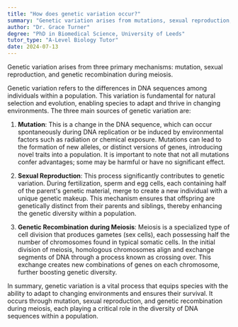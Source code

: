 ```yaml
---
title: "How does genetic variation occur?"
summary: "Genetic variation arises from mutations, sexual reproduction, and genetic recombination during meiosis, contributing to diversity in genetic traits within populations."
author: "Dr. Grace Turner"
degree: "PhD in Biomedical Science, University of Leeds"
tutor_type: "A-Level Biology Tutor"
date: 2024-07-13
---
```


Genetic variation arises from three primary mechanisms: mutation, sexual reproduction, and genetic recombination during meiosis.

Genetic variation refers to the differences in DNA sequences among individuals within a population. This variation is fundamental for natural selection and evolution, enabling species to adapt and thrive in changing environments. The three main sources of genetic variation are:

1. **Mutation**: This is a change in the DNA sequence, which can occur spontaneously during DNA replication or be induced by environmental factors such as radiation or chemical exposure. Mutations can lead to the formation of new alleles, or distinct versions of genes, introducing novel traits into a population. It is important to note that not all mutations confer advantages; some may be harmful or have no significant effect.

2. **Sexual Reproduction**: This process significantly contributes to genetic variation. During fertilization, sperm and egg cells, each containing half of the parent's genetic material, merge to create a new individual with a unique genetic makeup. This mechanism ensures that offspring are genetically distinct from their parents and siblings, thereby enhancing the genetic diversity within a population.

3. **Genetic Recombination during Meiosis**: Meiosis is a specialized type of cell division that produces gametes (sex cells), each possessing half the number of chromosomes found in typical somatic cells. In the initial division of meiosis, homologous chromosomes align and exchange segments of DNA through a process known as crossing over. This exchange creates new combinations of genes on each chromosome, further boosting genetic diversity.

In summary, genetic variation is a vital process that equips species with the ability to adapt to changing environments and ensures their survival. It occurs through mutation, sexual reproduction, and genetic recombination during meiosis, each playing a critical role in the diversity of DNA sequences within a population.
    